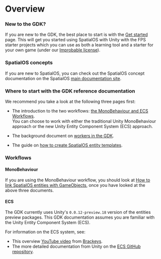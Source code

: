 # Overview

### New to the GDK?
If you are new to the GDK, the best place to start is with the [Get started]({{urlRoot}}/content/get-started/get-started) page. This will get you started using SpatialOS with Unity with the FPS starter projects which you can use as both a learning tool and a starter for your own game (under our [Improbable license]({{urlRoot}}/license.md)).

### SpatialOS concepts

If you are new to SpatialOS, you can check out the SpatialOS concept documentation on the SpatialOS [main documentation site](https://docs.improbable.io/reference/latest/shared/concepts/spatialos).


### Where to start with the GDK reference documentation

We recommend you take a look at the following three pages first:

* The introduction to the two workflows: [the MonoBehaviour and ECS Workflows]({{urlRoot}}/content/intro-workflows-spatialos-entities.md). <br/>
You can choose to work with either the traditional Unity MonoBehaviour approach or the new Unity Entity Component System (ECS) approach.

* The background document on [workers in the GDK]({{urlRoot}}/content/workers/workers-in-the-gdk.md).

* The guide on [how to create SpatialOS entity templates]({{urlRoot}}/content/entity-templates.md).

### Workflows

#### MonoBehaviour

If you are using the MonoBehaviour workflow, you should look at [How to link SpatialOS entities with GameObjects]({{urlRoot}}/content/gameobject/linking-spatialos-entities.md), once you have looked at the above three documents.

#### ECS 

The GDK currently uses Unity's `0.0.12-preview.18` version of the entities preview packages. This GDK documentation assumes you are familiar with the Unity Entity Component System (ECS).

For information on the ECS system, see:

* This overview [YouTube video](https://www.youtube.com/watch?v=_U9wRgQyy6s) from [Brackeys](http://brackeys.com/).
* The more detailed documentation from Unity on the [ECS GitHub repository](https://github.com/Unity-Technologies/EntityComponentSystemSamples/blob/master/Documentation/index.md).
